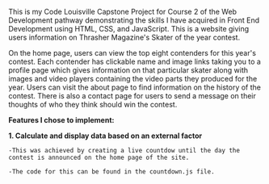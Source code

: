 <space><space><space><space>This is my Code Louisville Capstone Project for Course 2 of the Web Development pathway demonstrating the skills I have acquired in Front End Development using HTML, CSS, and JavaScript. This is a website giving users information on Thrasher Magazine's Skater of the year contest.

<space><space><space><space>On the home page, users can view the top eight contenders for this year's contest. Each contender has clickable name and image links taking you to a profile page which gives information on that particular skater along with images and video players containing the video parts they produced for the year. Users can visit the about page to find information on the history of the contest. There is also a contact page for users to send a message on their thoughts of who they think should win the contest.

**Features I chose to implement:**
    
**1. Calculate and display data based on an external factor**

    -This was achieved by creating a live countdow until the day the contest is announced on the home page of the site. 
    
    -The code for this can be found in the countdown.js file. 
 